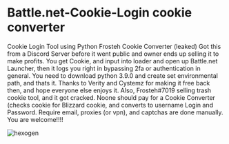 # Battle.net-Cookie-Login cookie converter
Cookie Login Tool using Python Frosteh Cookie Converter (leaked)
Got this from a Discord Server before it went public and owner ends up selling it to make profits. You get Cookie, and input into loader and open up Battle.net Launcher, then it logs you right in bypassing 2fa or authentication in general. You need to download python 3.9.0 and create set environmental path, and thats it. Thanks to Verity and Cystemz for making it free back then, and hope everyone else enjoys it. Also, Frosteh#7019 selling trash cookie tool, and it got cracked. Noone should pay for a Cookie Converter (checks cookie for Blizzard cookie, and converts to username Login and Password. Require email, proxies (or vpn), and captchas are done manually. You are welcome!!!!

![hexogen](https://user-images.githubusercontent.com/28817169/223485262-99476b4a-d300-4f41-a2ff-bec046a342ab.png)
